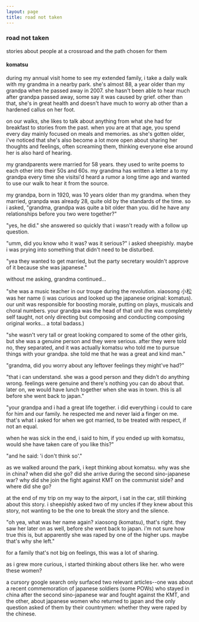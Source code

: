 ```yaml
---
layout: page
title: road not taken
---
```


### road not taken ###
stories about people at a crossroad and the path chosen for them


#### komatsu ####

during my annual visit home to see my extended family, i take a daily walk with my grandma in a nearby park. she's almost 88, a year older than my grandpa when he passed away in 2007. she hasn't been able to hear much after grandpa passed away, some say it was caused by grief. other than that, she's in great health and doesn't have much to worry ab other than a hardened callus on her foot.

on our walks, she likes to talk about anything from what she had for breakfast to stories from the past. when you are at that age, you spend every day mainly focused on meals and memories. as she's gotten older, i've noticed that she's also become a lot more open about sharing her thoughts and feelings, often screaming them, thinking everyone else around her is also hard of hearing. 

my grandparents were married for 58 years. they used to write poems to each other into their 50s and 60s. my grandma has written a letter a to my grandpa every time she visitsi'd heard a rumor a long time ago and wanted to use our walk to hear it from the source.

my grandpa, born in 1920, was 10 years older than my grandma. when they married, granpda was already 28, quite old by the standards of the time. so i asked, "grandma, grandpa was quite a bit older than you. did he have any relationships before you two were together?"

"yes, he did." she answered so quickly that i wasn't ready with a follow up question.

"umm, did you know who it was? was it serious?" i asked sheepishly. maybe i was prying into something that didn't need to be disturbed.

"yea they wanted to get married, but the party secretary wouldn't approve of it because she was japanese."

without me asking, grandma continued...

"she was a music teacher in our troupe during the revolution. xiaosong 小松 was her name (i was curious and looked up the japanese original: komatus). our unit was responsible for boosting morale, putting on plays, musicals and choral numbers. your grandpa was the head of that unit (he was completely self taught, not only directing but composing and conducting composing original works... a total badass.)

"she wasn't very tall or great looking compared to some of the other girls, but she was a genuine person and they were serious. after they were told no, they separated, and it was actually komatsu who told me to pursue things with your grandpa. she told me that he was a great and kind man."

"grandma, did you worry about any leftover feelings they might've had?"

"that i can understand. she was a good person and they didn't do anything wrong. feelings were genuine and there's nothing you can do about that. later on, we would have lunch together when she was in town. this is all before she went back to japan."

"your grandpa and i had a great life together. i did everything i could to care for him and our family. he respected me and never laid a finger on me. that's what i asked for when we got married, to be treated with respect, if not an equal. 

when he was sick in the end, i said to him, if you ended up with komatsu, would she have taken care of you like this?"

"and he said: 'i don't think so'."

as we walked around the park, i kept thinking about komatsu. why was she in china? when did she go? did she arrive during the second sino-japanese war? why did she join the fight against KMT on the communist side? and where did she go?

at the end of my trip on my way to the airport, i sat in the car, still thinking about this story. i sheepishly asked two of my uncles if they knew about this story, not wanting to be the one to break the story and the silence. 

"oh yea, what was her name again? xiaosong (komatsu), that's right. they saw her later on as well, before she went back to japan. i'm not sure how true this is, but apparently she was raped by one of the higher ups. maybe that's why she left."

for a family that's not big on feelings, this was a lot of sharing. 

as i grew more curious, i started thinking about others like her. who were these women? 

a cursory google search only surfaced two relevant articles--one was about a recent commemoration of japanese soldiers (some POWs) who stayed in china after the second sino-japanese war and fought against the KMT, and the other, about japanese women who returned to japan and the only question asked of them by their countrymen: whether they were raped by the chinese.


